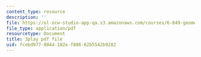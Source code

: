 ```yaml
---
content_type: resource
description: ''
file: https://ol-ocw-studio-app-qa.s3.amazonaws.com/courses/6-849-geometric-folding-algorithms-linkages-origami-polyhedra-fall-2012/fcebd9778044182ef88662b5542b9282_64Kp4kgRdzs.pdf
file_type: application/pdf
resourcetype: Document
title: 3play pdf file
uid: fcebd977-8044-182e-f886-62b5542b9282
---
```

